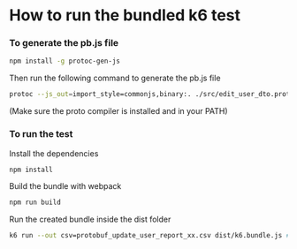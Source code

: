 # How to run the bundled k6 test

### To generate the pb.js file

```bash
npm install -g protoc-gen-js
```

Then run the following command to generate the pb.js file

```bash
protoc --js_out=import_style=commonjs,binary:. ./src/edit_user_dto.proto
```

(Make sure the proto compiler is installed and in your PATH)

### To run the test

Install the dependencies

```bash
npm install
```

Build the bundle with webpack

```bash
npm run build
```

Run the created bundle inside the dist folder

```bash
k6 run --out csv=protobuf_update_user_report_xx.csv dist/k6.bundle.js # Replace xx with the number of the test
```
